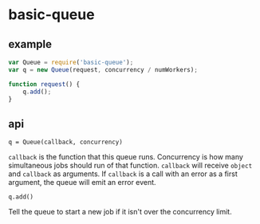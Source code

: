 # basic-queue

## example

```js
var Queue = require('basic-queue');
var q = new Queue(request, concurrency / numWorkers);

function request() {
    q.add();
}
```

## api

`q = Queue(callback, concurrency)`

`callback` is the function that this queue runs. Concurrency is how
many simultaneous jobs should run of that function. `callback` will receive `object` and
`callback` as arguments. If `callback` is a call with an error as a first
argument, the queue will emit an error event.

`q.add()`

Tell the queue to start a new job if it isn't over the concurrency
limit.
